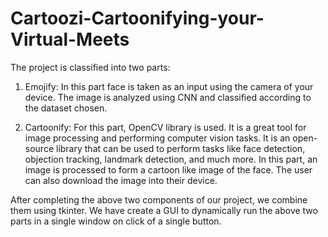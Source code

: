 # Cartoozi-Cartoonifying-your-Virtual-Meets
The project is classified into two parts:  
1. Emojify: In this part face is taken as an input using the camera of your device. The image is analyzed using CNN and classified according to the dataset chosen.  
2) Cartoonify: For this part, OpenCV library is used. It is a great tool for image processing and performing computer vision tasks. It is an open-source library that can be used to perform tasks like face detection, objection tracking, landmark detection, and much more. In this part, an image is processed to form a cartoon like image of the face. The user can also download the image into their device.  
  
After completing the above two components of our project, we combine them using tkinter. We have create a GUI to dynamically run the above two parts in a single window on click of a single button.
